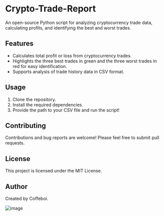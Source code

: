 # Crypto-Trade-Report
An open-source Python script for analyzing cryptocurrency trade data, calculating profits, and identifying the best and worst trades.

## Features
- Calculates total profit or loss from cryptocurrency trades.
- Highlights the three best trades in green and the three worst trades in red for easy identification.
- Supports analysis of trade history data in CSV format.

## Usage
1. Clone the repository.
2. Install the required dependencies.
3. Provide the path to your CSV file and run the script!

## Contributing
Contributions and bug reports are welcome! Please feel free to submit pull requests.

## License
This project is licensed under the MIT License.

## Author
Created by Coffeboi.

![image](https://github.com/Coffeboi/Crypto-Trade-Report/assets/84473858/c0c6d6d6-25f0-46a5-8f74-8af40b1eab2a)

